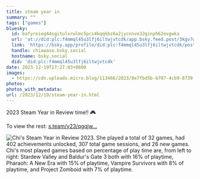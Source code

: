 ```yaml
---
title: steam year in
summary: ""
tags: ["games"]
bluesky:
  id: bafyreieg44sgitulxrwlmc5pcs4kqqkbz6a2jycnnve32ginph62evgwka
  url: 'at://did:plc:f4mmql45u3lfj6iltwjvtcdk/app.bsky.feed.post/3kgv7wamac72i'
  link: 'https://bsky.app/profile/did:plc:f4mmql45u3lfj6iltwjvtcdk/post/3kgv7wamac72i'
  handle: chiawase.bsky.social
  hostname: bsky.social
  did: 'did:plc:f4mmql45u3lfj6iltwjvtcdk'
date: 2023-12-19T17:27:03+0800
images:
  - https://cdn.uploads.micro.blog/113466/2023/8e7fbd5b-b707-4cb9-8739-abf0673f7305.png
photos: 
photos_with_metadata: 
url: /2023/12/19/steam-year-in.html
---
```


2023 Steam Year in Review time!! 🎮

To view the rest: [s.team/y23/qgqjw...](https://s.team/y23/qgqjwjm?l=english)

![Chi's Steam Year in Review 2023. She played a total of 32 games, had 402 achievements unlocked, 307 total game sessions, and 26 new games. Chi's most played games based on percentage of play time are, from left to right: Stardew Valley and Baldur's Gate 3 both with 16% of playtime, Pharaoh: A New Era with 15% of playtime, Vampire Survivors with 8% of playtime, and Project Zomboid with 7% of playtime.](https://chisenires.design/uploads/2023/8e7fbd5b-b707-4cb9-8739-abf0673f7305.png)
